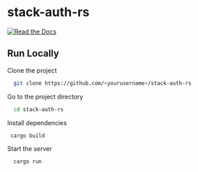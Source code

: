 # stack-auth-rs

[![Read the Docs](https://img.shields.io/readthedocs/pip)](https://docs.stack-auth.com/getting-started/overview)


## Run Locally

Clone the project

```bash
  git clone https://github.com/<yourusername>/stack-auth-rs
```

Go to the project directory

```bash
  cd stack-auth-rs
```

Install dependencies

```bash
 cargo build
```

Start the server

```bash
  cargo run
